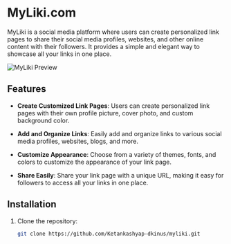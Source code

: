 # MyLiki.com

MyLiki is a social media platform where users can create personalized link pages to share their social media profiles, websites, and other online content with their followers. It provides a simple and elegant way to showcase all your links in one place.

![MyLiki Preview](link_to_preview_image)

## Features

- **Create Customized Link Pages**: Users can create personalized link pages with their own profile picture, cover photo, and custom background color.
  
- **Add and Organize Links**: Easily add and organize links to various social media profiles, websites, blogs, and more.

- **Customize Appearance**: Choose from a variety of themes, fonts, and colors to customize the appearance of your link page.

- **Share Easily**: Share your link page with a unique URL, making it easy for followers to access all your links in one place.

## Installation

1. Clone the repository:

   ```bash
   git clone https://github.com/Ketankashyap-dkinus/myliki.git
